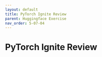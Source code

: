 ```yaml
---
layout: default
title: PyTorch Ignite Review
parent: Huggingface Exercise
nav_order: 5-07-04
---
```


# PyTorch Ignite Review
